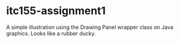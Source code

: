 # itc155-assignment1
A simple illustration using the Drawing Panel wrapper class on Java graphics. Looks like a rubber ducky.
